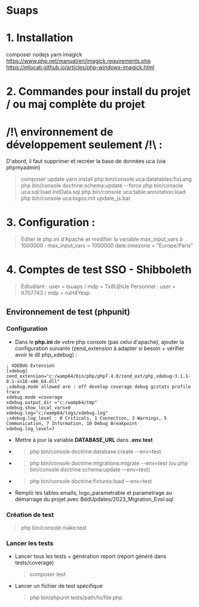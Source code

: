 Suaps
=====

# 1. Installation
composer
nodejs
yarn
imagick
https://www.php.net/manual/en/imagick.requirements.php
https://mlocati.github.io/articles/php-windows-imagick.html

# 2. Commandes pour install du projet / ou maj complète du projet 
#    /!\ environnement de développement seulement /!\ : 
D'abord, il faut supprimer et recréer la base de données uca (via phpmyadmin)
> composer update
> yarn install
> php bin/console uca:datatables:fixLang
> php bin/console doctrine:schema:update --force
> php bin/console uca:sql:load InitData.sql
> php bin/console uca:table:annotation:load
> php bin/console uca:logos:init
> update_js.bat

# 3. Configuration :
> Editer le php.ini d'Apache et modifier la variable max_input_vars à 1000000 :
  max_input_vars = 1000000
  date.timezone = "Europe/Paris"

# 4. Comptes de test SSO - Shibboleth
> Edtudiant : user = tsuaps   / mdp = Tx8UjhUe
> Personnel : user = tt707743 / mdp = ruH4Yesp


## Environnement de test (phpunit)

### Configuration
- Dans le __php.ini__ de votre php console (pas celui d'apache), ajouter la configuration suivante (zend_extension à adapter si besoin + vérifier avoir le dll php_xdebug) :
```
; XDEBUG Extension
[xdebug]
zend_extension="c:/wamp64/bin/php/php7.4.0/zend_ext/php_xdebug-3.1.1-8.1-vs16-x86_64.dll"
;xdebug.mode allowed are : off develop coverage debug gcstats profile trace
xdebug.mode =coverage
xdebug.output_dir ="c:/wamp64/tmp"
xdebug.show_local_vars=0
xdebug.log="c:/wamp64/logs/xdebug.log"
;xdebug.log_level : 0 Criticals, 1 Connection, 3 Warnings, 5 Communication, 7 Information, 10 Debug	Breakpoint
xdebug.log_level=7
```
- Mettre à jour la variable __DATABASE_URL__ dans __.env.test__
- > php bin/console doctrine:database:create --env=test
- > php bin/console doctrine:migrations:migrate --env=test (ou php bin/console doctrine:schema:update --env=test)
- > php bin/console doctrine:fixtures:load --env=test

- Remplir les tables emails, logo_parametrable et parametrage au démarrage du projet avec BddUpdates/2023_Migration_Evol.sql

### Création de test
> php bin/console make:test

### Lancer les tests
- Lancer tous les tests + génération report (report généré dans tests/coverage)
    > composer test

- Lancer un fichier de test spécifique
    > php bin/phpunit tests/path/to/file.php

